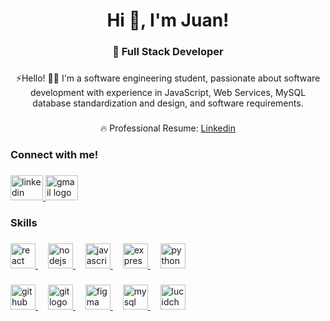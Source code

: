<h1 align="center">Hi 👋, I'm Juan!</h1>

###

<h3 align="center">🚀 Full Stack Developer</h3>

###

<p align="center">⚡️Hello! 👋🏽 I'm a software engineering student, passionate about software development with experience in JavaScript, Web Services, MySQL database standardization and design, and software requirements. </p>

###

  <div align="center">
    <p>🔥 Professional Resume:
   <a href="https://www.linkedin.com/in/juan-david-702a6a306/" target="_blank">Linkedin</a>
      </p>
  </div>

###

<h3 align="left">Connect with me!</h3>

###

<div align="left">
  <a href="https:https://www.linkedin.com/in/juan-david-702a6a306/" target="_blank">
    <img src="https://raw.githubusercontent.com/maurodesouza/profile-readme-generator/master/src/assets/icons/social/linkedin/default.svg" width="52" height="40" alt="linkedin logo"  />
  </a>
  <a href="mailto:medrandajuan843@gmail.com" target="_blank">
    <img src="https://raw.githubusercontent.com/maurodesouza/profile-readme-generator/master/src/assets/icons/social/gmail/default.svg" width="52" height="40" alt="gmail logo"  />
  </a>
</div>

###

<h3 align="left">Skills</h3>

###

<div align="left">
  <a target="_blank" href="https://es.react.dev/">
    <img
      src="https://skillicons.dev/icons?i=react"
      height="40"
      alt="react logo"
    />
  </a>
  <img width="12" />
  <a target="_blank" href="https://nodejs.org/en">
    <img src="https://skillicons.dev/icons?i=nodejs" height="40" alt="nodejs logo" />
  </a>
  <img width="12" />
  <a
    target="_blank"
    href="https://developer.mozilla.org/es/docs/Web/JavaScript"
  >
    <img
      src="https://skillicons.dev/icons?i=js"
      height="40"
      alt="javascript logo"
    />
  </a>
  <img width="12" />
  <a target="_blank" href="https://expressjs.com/">
    <img
      src="https://skillicons.dev/icons?i=express"
      height="40"
      alt="express logo"
    />
  </a>
   <img width="12" />
  <a target="_blank" href="https://www.python.org/">
    <img
      src="https://skillicons.dev/icons?i=python"
      height="40"
      alt="python logo"
    />
  </a>
</div>

###

<div align="left">
  <a target="_blank" href="https://github.com/">
    <img
      src="https://skillicons.dev/icons?i=github"
      height="40"
      alt="github logo"
    />
  </a>
  <img width="12" />
  <a target="_blank" href="https://git-scm.com/">
    <img src="https://skillicons.dev/icons?i=git" height="40" alt="git logo" />
  </a>
  <img width="12" />
  <a target="_blank" href="https://www.figma.com/">
    <img
      src="https://skillicons.dev/icons?i=figma"
      height="40"
      alt="figma logo"
    />
  </a>
  <img width="12" />
  <a target="_blank" href="https://www.mysql.com/">
    <img
      src="https://skillicons.dev/icons?i=mysql"
      height="40"
      alt="mysql logo"
    />
  </a>
  <img width="12" />
  <a target="_blank" href="https://www.lucidchart.com/pages/es">
    <img
      src="https://skillicons.dev/icons?i=lucidchart"
      height="40"
      alt="lucidchart logo"
    />
  </a>
 
</div>

###
